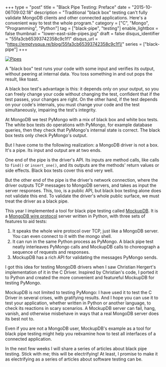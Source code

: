 +++
type = "post"
title = "Black Pipe Testing: Preface"
date = "2015-10-06T09:02:18"
description = "Traditional \"black box\" testing can't fully validate MongoDB clients and other connected applications. Here's a convenient way to test the whole program."
category = ["C", "Mongo", "Programming", "Python"]
tag = ["black-pipe", "testing"]
enable_lightbox = false
thumbnail = "lower-east-side-pipes.jpg"
draft = false
disqus_identifier = "55fa3cb65393742358c9c1f1"
disqus_url = "https://emptysqua.re/blog/55fa3cb65393742358c9c1f1/"
series = ["black-pipe"]
+++

<p><a href="https://www.flickr.com/photos/emptysquare/477797865"><img style="display:block; margin-left:auto; margin-right:auto;" src="lower-east-side-pipes.jpg" alt="Pipes" title="Pipes" /></a></p>
<p>A "black box" test runs your code with some input and verifies its output,
without peering at internal data. You toss something in and out pops the result, like toast.</p>
<p>A black box test's advantage is this: it depends only on your output,
so you can freely change your code without changing the
test, confident that if the test passes, your changes are right. On the other hand, if the
test depends on your code's internals, you must change your code and
the test simultaneously, impairing the test's integrity.</p>
<p>At MongoDB we test PyMongo with a mix of black box and white box tests.
The white box tests do operations with PyMongo, for example database queries, then they check that PyMongo's internal state is correct.
The black box tests only check PyMongo's output.</p>
<p>But I have come to the following realization: a MongoDB driver is not a box. It's a pipe.
Its input and output are at two ends.</p>
<p>One end of the pipe is the driver's API. Its inputs are method calls, like calls to <code>find()</code> or <code>insert_one()</code>, and its outputs are the methods' return values or side effects. Black box tests cover this end very well.</p>
<p>But the other end of the pipe is the driver's network connection, where the driver outputs TCP messages to MongoDB servers, and takes as input
the server responses. This, too, is a public API, but black box testing alone does not validate this end. To validate the driver's whole public surface, we must treat the driver as a black pipe.</p>
<p>This year I implemented a tool for black pipe testing called
<a href="http://mockupdb.readthedocs.org/">MockupDB</a>. It is a <a href="http://docs.mongodb.org/meta-driver/latest/legacy/mongodb-wire-protocol/">MongoDB wire protocol</a> server written in Python, with three
sets of features to aid tests:</p>
<ol>
<li>It speaks the whole wire protocol over TCP, just like a MongoDB server. You can even connect to it with the mongo shell.</li>
<li>It can run in the same Python process as PyMongo. A black pipe test neatly interleaves PyMongo calls and MockupDB calls to choreograph a sequence of requests and responses.</li>
<li>MockupDB has a rich API for validating the messages PyMongo sends.</li>
</ol>
<p>I got this idea for testing MongoDB drivers when I saw Christian Hergert's implementation of it in the C Driver. Inspired by Christian's code, I ported it to Python and created the more convenient and featureful MockupDB for testing PyMongo.</p>
<p>MockupDB is not limited to testing PyMongo: I have used it to test
the C Driver in several crises, with gratifying results. And I hope you can
use it to test your application, whether written in Python or another language,
to check its reactions in scary scenarios. A MockupDB server can fail, hang, vanish, and otherwise misbehave
in ways that a real MongoDB server does its best not to.</p>
<p>Even if you are not a MongoDB user, MockupDB's example as a tool for black pipe testing
might help you re&euml;xamine how to test all interfaces of a connected application.</p>
<p>In the next few weeks I will share a series of articles about black pipe testing. Stick with me; this will be electrifying! At least, I promise to make it as electrifying as a series of articles about software testing can be.</p>
